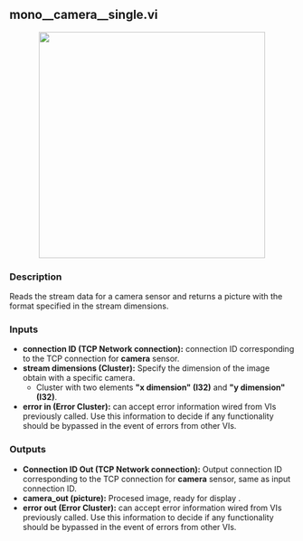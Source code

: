 ## mono__camera__single.vi
<p align="center">
<img src="https://github.com/monoDriveIO/client/blob/lv_client_docs/WikiPhotos/LV_client/sensors/monoDrive_lvlib_mono__camera__singlec.png" 
width="400"  />
</p>

### Description
Reads the stream data for a camera sensor  and returns a picture with the format specified in the stream dimensions.

### Inputs

- **connection ID (TCP Network connection):** connection ID corresponding to the TCP connection for **camera** sensor.
- **stream dimensions (Cluster):** Specify the dimension of the image obtain with a specific camera.
  - Cluster with two elements **"x dimension" (I32)** and **"y dimension" (I32)**.
- **error in (Error Cluster):** can accept error information wired from VIs previously called. Use this information to decide if any functionality should be bypassed in the event of errors from other VIs.


### Outputs

- **Connection ID Out (TCP Network connection):** Output connection ID corresponding to the TCP connection for **camera** sensor, same as input connection ID.
- **camera_out (picture):** Procesed image, ready for display .
- **error out (Error Cluster):** can accept error information wired from VIs previously called. Use this information to decide if any functionality should be bypassed in the event of errors from other VIs.
